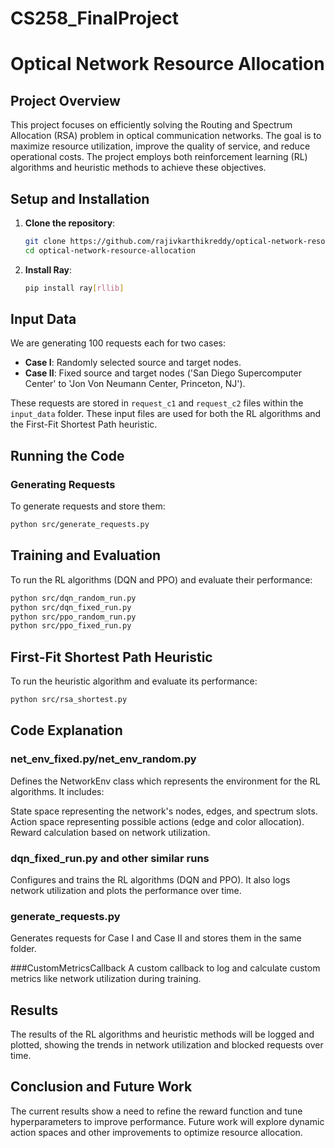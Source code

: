 # CS258_FinalProject
# Optical Network Resource Allocation

## Project Overview

This project focuses on efficiently solving the Routing and Spectrum Allocation (RSA) problem in optical communication networks. The goal is to maximize resource utilization, improve the quality of service, and reduce operational costs. The project employs both reinforcement learning (RL) algorithms and heuristic methods to achieve these objectives.


## Setup and Installation

1. **Clone the repository**:
    ```bash
    git clone https://github.com/rajivkarthikreddy/optical-network-resource-allocation.git
    cd optical-network-resource-allocation
    ```


2. **Install Ray**:
    ```bash
    pip install ray[rllib]
    ```

## Input Data

We are generating 100 requests each for two cases:
- **Case I**: Randomly selected source and target nodes.
- **Case II**: Fixed source and target nodes ('San Diego Supercomputer Center' to 'Jon Von Neumann Center, Princeton, NJ').

These requests are stored in `request_c1` and `request_c2` files within the `input_data` folder. These input files are used for both the RL algorithms and the First-Fit Shortest Path heuristic.

## Running the Code

### Generating Requests

To generate requests and store them:
```bash
python src/generate_requests.py
```


## Training and Evaluation
To run the RL algorithms (DQN and PPO) and evaluate their performance:

```bash
python src/dqn_random_run.py
python src/dqn_fixed_run.py
python src/ppo_random_run.py
python src/ppo_fixed_run.py
```

## First-Fit Shortest Path Heuristic
To run the heuristic algorithm and evaluate its performance:

```bash
python src/rsa_shortest.py
```

## Code Explanation
### net_env_fixed.py/net_env_random.py
Defines the NetworkEnv class which represents the environment for the RL algorithms. It includes:

State space representing the network's nodes, edges, and spectrum slots.
Action space representing possible actions (edge and color allocation).
Reward calculation based on network utilization.
### dqn_fixed_run.py and other similar runs
Configures and trains the RL algorithms (DQN and PPO). It also logs network utilization and plots the performance over time.

### generate_requests.py
Generates requests for Case I and Case II and stores them in the same folder.

###CustomMetricsCallback
A custom callback to log and calculate custom metrics like network utilization during training.

## Results
The results of the RL algorithms and heuristic methods will be logged and plotted, showing the trends in network utilization and blocked requests over time.

## Conclusion and Future Work
The current results show a need to refine the reward function and tune hyperparameters to improve performance. Future work will explore dynamic action spaces and other improvements to optimize resource allocation.
